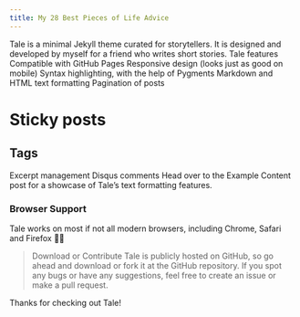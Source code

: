 ```yaml
---
title: My 28 Best Pieces of Life Advice
---
```

Tale is a minimal Jekyll theme curated for storytellers. It is designed and developed by myself for a friend who writes short stories.
Tale features
Compatible with GitHub Pages
Responsive design (looks just as good on mobile)
Syntax highlighting, with the help of Pygments
Markdown and HTML text formatting
Pagination of posts
# Sticky posts
## Tags
Excerpt management
Disqus comments
Head over to the Example Content post for a showcase of Tale’s text formatting features.

### Browser Support
Tale works on most if not all modern browsers, including Chrome, Safari and Firefox 👍🏼

>Download or Contribute
Tale is publicly hosted on GitHub, so go ahead and download or fork it at the GitHub repository. If you spot any bugs or have any suggestions, feel free to create an issue or make a pull request.

Thanks for checking out Tale!